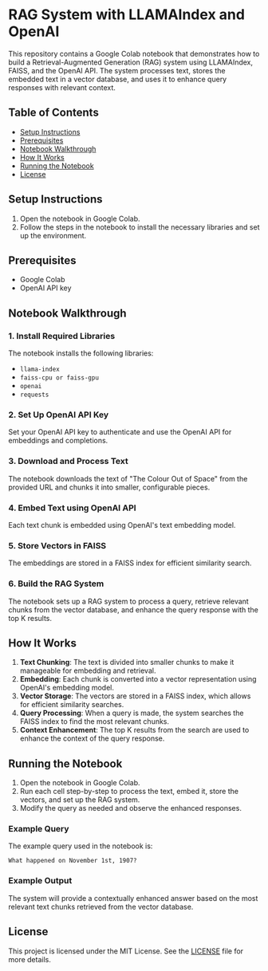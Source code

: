 # RAG System with LLAMAIndex and OpenAI

This repository contains a Google Colab notebook that demonstrates how to build a Retrieval-Augmented Generation (RAG) system using LLAMAIndex, FAISS, and the OpenAI API. The system processes text, stores the embedded text in a vector database, and uses it to enhance query responses with relevant context.

## Table of Contents

- [Setup Instructions](#setup-instructions)
- [Prerequisites](#prerequisites)
- [Notebook Walkthrough](#notebook-walkthrough)
- [How It Works](#how-it-works)
- [Running the Notebook](#running-the-notebook)
- [License](#license)

## Setup Instructions

1. Open the notebook in Google Colab.
2. Follow the steps in the notebook to install the necessary libraries and set up the environment.

## Prerequisites

- Google Colab
- OpenAI API key

## Notebook Walkthrough

### 1. Install Required Libraries

The notebook installs the following libraries:
- `llama-index`
- `faiss-cpu or faiss-gpu`
- `openai`
- `requests`

### 2. Set Up OpenAI API Key

Set your OpenAI API key to authenticate and use the OpenAI API for embeddings and completions.

### 3. Download and Process Text

The notebook downloads the text of "The Colour Out of Space" from the provided URL and chunks it into smaller, configurable pieces.

### 4. Embed Text using OpenAI API

Each text chunk is embedded using OpenAI's text embedding model.

### 5. Store Vectors in FAISS

The embeddings are stored in a FAISS index for efficient similarity search.

### 6. Build the RAG System

The notebook sets up a RAG system to process a query, retrieve relevant chunks from the vector database, and enhance the query response with the top K results.

## How It Works

1. **Text Chunking**: The text is divided into smaller chunks to make it manageable for embedding and retrieval.
2. **Embedding**: Each chunk is converted into a vector representation using OpenAI's embedding model.
3. **Vector Storage**: The vectors are stored in a FAISS index, which allows for efficient similarity searches.
4. **Query Processing**: When a query is made, the system searches the FAISS index to find the most relevant chunks.
5. **Context Enhancement**: The top K results from the search are used to enhance the context of the query response.

## Running the Notebook

1. Open the notebook in Google Colab.
2. Run each cell step-by-step to process the text, embed it, store the vectors, and set up the RAG system.
3. Modify the query as needed and observe the enhanced responses.

### Example Query

The example query used in the notebook is:
```
What happened on November 1st, 1907?
```

### Example Output

The system will provide a contextually enhanced answer based on the most relevant text chunks retrieved from the vector database.

## License

This project is licensed under the MIT License. See the [LICENSE](LICENSE) file for more details.


